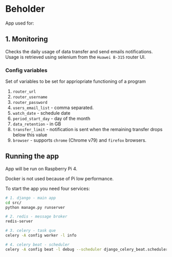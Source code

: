 # Beholder
App used for:

## 1. Monitoring 
Checks the daily usage of data transfer and send emails notifications.
Usage is retrieved using selenium from the `Huawei B-315` router UI.

### Config variables
Set of variables to be set for appriopriate functioning of a program

1. `router_url`
2. `router_username`
3. `router_password`
4. `users_email_list` - comma separated.
5. `watch_date` - schedule date
6. `period_start_day` - day of the month
7. `data_retention` - in GB
8. `transfer_limit` - notification is sent when the remaining transfer drops below this value
9. `browser` - supports `chrome` (Chrome v79) and `firefox` browsers.

## Running the app
App will be run on Raspberry Pi 4. 

Docker is not used because of Pi low performance.

To start the app you need four services:


```bash
# 1. django - main app
cd src/
python manage.py runserver

# 2. redis - message broker
redis-server

# 3. celery - task que
celery -A config worker -l info

# 4. celery beat - scheduler
celery -A config beat -l debug --scheduler django_celery_beat.schedulers:DatabaseScheduler
```


